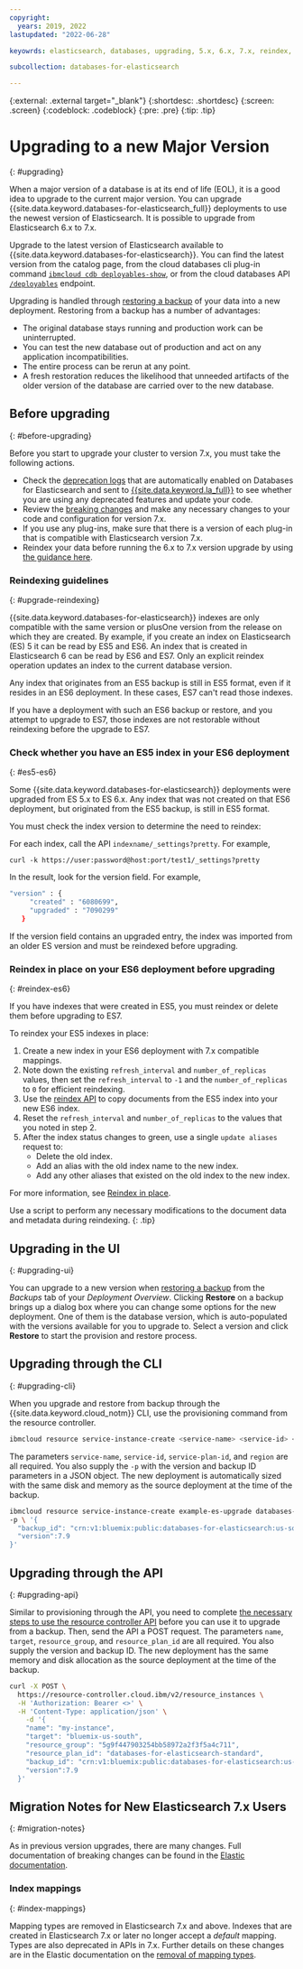 ```yaml
---
copyright:
  years: 2019, 2022
lastupdated: "2022-06-28"

keyowrds: elasticsearch, databases, upgrading, 5.x, 6.x, 7.x, reindex, indices

subcollection: databases-for-elasticsearch

---
```


{:external: .external target="_blank"}
{:shortdesc: .shortdesc}
{:screen: .screen}
{:codeblock: .codeblock}
{:pre: .pre}
{:tip: .tip}


# Upgrading to a new Major Version
{: #upgrading}

When a major version of a database is at its end of life (EOL), it is a good idea to upgrade to the current major version. You can upgrade {{site.data.keyword.databases-for-elasticsearch_full}} deployments to use the newest version of Elasticsearch. It is possible to upgrade from Elasticsearch 6.x to 7.x.

Upgrade to the latest version of Elasticsearch available to {{site.data.keyword.databases-for-elasticsearch}}. You can find the latest version from the catalog page, from the cloud databases cli plug-in command [`ibmcloud cdb deployables-show`](/docs/databases-cli-plugin?topic=databases-cli-plugin-cdb-reference#deployables-show), or from the cloud databases API [`/deployables`](https://cloud.ibm.com/apidocs/cloud-databases-api#get-all-deployable-databases) endpoint.

Upgrading is handled through [restoring a backup](/docs/databases-for-elasticsearch?topic=cloud-databases-dashboard-backups#restoring-a-backup) of your data into a new deployment. Restoring from a backup has a number of advantages:

- The original database stays running and production work can be uninterrupted.
- You can test the new database out of production and act on any application incompatibilities.
- The entire process can be rerun at any point.
- A fresh restoration reduces the likelihood that unneeded artifacts of the older version of the database are carried over to the new database.

## Before upgrading
{: #before-upgrading}

Before you start to upgrade your cluster to version 7.x, you must take the following actions.

- Check the [deprecation logs](https://www.elastic.co/guide/en/elasticsearch/reference/current/logging.html#deprecation-logging) that are automatically enabled on Databases for Elasticsearch and sent to [{{site.data.keyword.la_full}}](/docs/databases-for-elasticsearch?topic=cloud-databases-logging) to see whether you are using any deprecated features and update your code.
- Review the [breaking changes](https://www.elastic.co/guide/en/elasticsearch/reference/current/breaking-changes.html) and make any necessary changes to your code and configuration for version 7.x.
- If you use any plug-ins, make sure that there is a version of each plug-in that is compatible with Elasticsearch version 7.x.
- Reindex your data before running the 6.x to 7.x version upgrade by using [the guidance here](/docs/databases-for-elasticsearch?topic=databases-for-elasticsearch-upgrading#upgrade-reindexing).

### Reindexing guidelines
{: #upgrade-reindexing}

{{site.data.keyword.databases-for-elasticsearch}} indexes are only compatible with the same version or plusOne version from the release on which they are created. By example, if you create an index on Elasticsearch (ES) 5 it can be read by ES5 and ES6. An index that is created in Elasticsearch 6 can be read by ES6 and ES7. Only an explicit reindex operation updates an index to the current database version.

Any index that originates from an ES5 backup is still in ES5 format, even if it resides in an ES6 deployment. In these cases, ES7 can't read those indexes. 

If you have a deployment with such an ES6 backup or restore, and you attempt to upgrade to ES7, those indexes are not restorable without reindexing before the upgrade to ES7.

### Check whether you have an ES5 index in your ES6 deployment
{: #es5-es6}

Some {{site.data.keyword.databases-for-elasticsearch}} deployments were upgraded from ES 5.x to ES 6.x. Any index that was not created on that ES6 deployment, but originated from the ES5 backup, is still in ES5 format.
  
You must check the index version to determine the need to reindex:
    
For each index, call the API `indexname/_settings?pretty`. For example,
    
   `curl -k https://user:password@host:port/test1/_settings?pretty`

In the result, look for the version field. For example,

   ```sh
   "version" : {
        "created" : "6080699",
        "upgraded" : "7090299"
      }
   ```

If the version field contains an upgraded entry, the index was imported from an older ES version and must be reindexed before upgrading.
  
### Reindex in place on your ES6 deployment before upgrading
{: #reindex-es6}

   If you have indexes that were created in ES5, you must reindex or delete them before upgrading to ES7. 

   To reindex your ES5 indexes in place:

   1. Create a new index in your ES6 deployment with 7.x compatible mappings.
   2. Note down the existing `refresh_interval` and `number_of_replicas` values, then set the `refresh_interval` to `-1` and the `number_of_replicas` to `0` for efficient reindexing.
   3. Use the [reindex API](https://www.elastic.co/guide/en/elasticsearch/reference/current/docs-reindex.html) to copy documents from the ES5 index into your new ES6 index. 
   4. Reset the `refresh_interval` and `number_of_replicas` to the values that you noted in step 2.
   5. After the index status changes to green, use a single `update aliases` request to:
       - Delete the old index.
       - Add an alias with the old index name to the new index.
       - Add any other aliases that existed on the old index to the new index.
 
   For more information, see [Reindex in place](https://www.elastic.co/guide/en/elasticsearch/reference/current/reindex-upgrade-inplace.html).

Use a script to perform any necessary modifications to the document data and metadata during reindexing.
{: .tip}

## Upgrading in the UI
{: #upgrading-ui}

You can upgrade to a new version when [restoring a backup](/docs/databases-for-elasticsearch?topic=cloud-databases-dashboard-backups#restoring-a-backup) from the _Backups_ tab of your _Deployment Overview_. Clicking **Restore** on a backup brings up a dialog box where you can change some options for the new deployment. One of them is the database version, which is auto-populated with the versions available for you to upgrade to. Select a version and click **Restore** to start the provision and restore process.

## Upgrading through the CLI
{: #upgrading-cli}

When you upgrade and restore from backup through the {{site.data.keyword.cloud_notm}} CLI, use the provisioning command from the resource controller.
```sh
ibmcloud resource service-instance-create <service-name> <service-id> <service-plan-id> <region>
```
The parameters `service-name`, `service-id`, `service-plan-id`, and `region` are all required. You also supply the `-p` with the version and backup ID parameters in a JSON object. The new deployment is automatically sized with the same disk and memory as the source deployment at the time of the backup.

```sh
ibmcloud resource service-instance-create example-es-upgrade databases-for-elasticsearch standard us-south \
-p \ '{
  "backup_id": "crn:v1:bluemix:public:databases-for-elasticsearch:us-south:a/54e8ffe85dcedf470db5b5ee6ac4a8d8:1b8f53db-fc2d-4e24-8470-f82b15c71717:backup:06392e97-df90-46d8-98e8-cb67e9e0a8e6",
  "version":7.9
}'
```

## Upgrading through the API
{: #upgrading-api}

Similar to provisioning through the API, you need to complete [the necessary steps to use the resource controller API](/docs/databases-for-elasticsearch?topic=cloud-databases-provisioning#provisioning-through-the-resource-controller-api) before you can use it to upgrade from a backup. Then, send the API a POST request. The parameters `name`, `target`, `resource_group`, and `resource_plan_id` are all required. You also supply the version and backup ID. The new deployment has the same memory and disk allocation as the source deployment at the time of the backup.

```sh
curl -X POST \
  https://resource-controller.cloud.ibm/v2/resource_instances \
  -H 'Authorization: Bearer <>' \
  -H 'Content-Type: application/json' \
    -d '{
    "name": "my-instance",
    "target": "bluemix-us-south",
    "resource_group": "5g9f447903254bb58972a2f3f5a4c711",
    "resource_plan_id": "databases-for-elasticsearch-standard",
    "backup_id": "crn:v1:bluemix:public:databases-for-elasticsearch:us-south:a/54e8ffe85dcedf470db5b5ee6ac4a8d8:1b8f53db-fc2d-4e24-8470-f82b15c71717:backup:06392e97-df90-46d8-98e8-cb67e9e0a8e6",
    "version":7.9
  }'
```

## Migration Notes for New Elasticsearch 7.x Users 
 {: #migration-notes}

As in previous version upgrades, there are many changes. Full documentation of breaking changes can be found in the [Elastic documentation](https://www.elastic.co/guide/en/elasticsearch/reference/current/breaking-changes.html). 
 

### Index mappings 
{: #index-mappings}

Mapping types are removed in Elasticsearch 7.x and above. Indexes that are created in Elasticsearch 7.x or later no longer accept a _default_ mapping. Types are also deprecated in APIs in 7.x. Further details on these changes are in the Elastic documentation on the [removal of mapping types](https://www.elastic.co/guide/en/elasticsearch/reference/current/removal-of-types.html).

